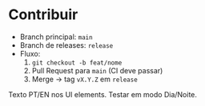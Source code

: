 # Contribuir
- Branch principal: `main`
- Branch de releases: `release`
- Fluxo:
  1. `git checkout -b feat/nome`
  2. Pull Request para `main` (CI deve passar)
  3. Merge → tag `vX.Y.Z` em `release`

Texto PT/EN nos UI elements. Testar em modo Dia/Noite.
